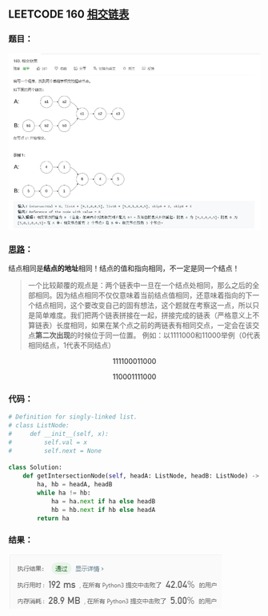 ## LEETCODE 160 [相交链表](https://leetcode-cn.com/problems/intersection-of-two-linked-lists/)

### 题目：

![text](https://github.com/zjuzhfbloodz/LeetCode/blob/master/questions/0160.png?raw=true)

### [思路](https://blog.csdn.net/qq_17550379/article/details/85680899?depth_1-utm_source=distribute.pc_relevant.none-task&utm_source=distribute.pc_relevant.none-task)：

结点相同是**结点的地址**相同！结点的值和指向相同，不一定是同一个结点！

>一个比较颠覆的观点是：两个链表中一旦在一个结点处相同，那么之后的全部相同。因为结点相同不仅仅意味着当前结点值相同，还意味着指向的下一个结点相同，这个要改变自己的固有想法，这个题就在考察这一点，所以只是简单难度。我们把两个链表拼接在一起，拼接完成的链表（严格意义上不算链表）长度相同，如果在某个点之前的两链表有相同交点，一定会在该交点**第二次出现**的时候位于同一位置。
>例如：以1111000和11000举例（0代表相同结点，1代表不同结点）

$$
111100011000
$$


$$
110001111000
$$

### 代码：

```python
# Definition for singly-linked list.
# class ListNode:
#     def __init__(self, x):
#         self.val = x
#         self.next = None

class Solution:
    def getIntersectionNode(self, headA: ListNode, headB: ListNode) -> ListNode:
        ha, hb = headA, headB
        while ha != hb:
            ha = ha.next if ha else headB
            hb = hb.next if hb else headA
        return ha
```

### 结果：

![text](https://github.com/zjuzhfbloodz/LeetCode/blob/master/questions/0160r.png?raw=true)
